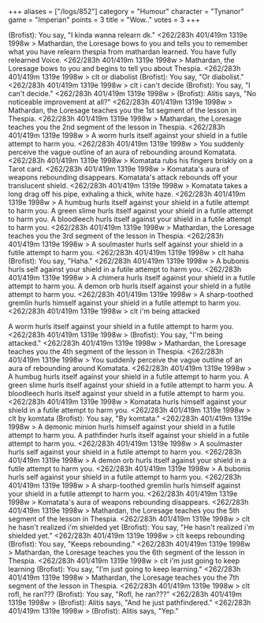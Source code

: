 +++
aliases = ["/logs/852"]
category = "Humour"
character = "Tynanor"
game = "Imperian"
points = 3
title = "Wow.."
votes = 3
+++

(Brofist): You say, "I kinda wanna relearn dk."
<262/283h 401/419m 1319e 1998w <eb> <bd>> 
Mathardan, the Loresage bows to you and tells you to remember what you have 
relearn thespia from mathardan
learned.
You have fully relearned Voice.
<262/283h 401/419m 1319e 1998w <eb> <bd>> 
Mathardan, the Loresage bows to you and begins to tell you about Thespia.
<262/283h 401/419m 1319e 1998w <eb> <bd>> clt or diabolist
(Brofist): You say, "Or diabolist."
<262/283h 401/419m 1319e 1998w <eb> <bd>> clt i can't decide
(Brofist): You say, "I can't decide."
<262/283h 401/419m 1319e 1998w <eb> <bd>> 
(Brofist): Alitis says, "No noticeable improvement at all?"
<262/283h 401/419m 1319e 1998w <eb> <bd>> 
Mathardan, the Loresage teaches you the 1st segment of the lesson in Thespia.
<262/283h 401/419m 1319e 1998w <eb> <bd>> 
Mathardan, the Loresage teaches you the 2nd segment of the lesson in Thespia.
<262/283h 401/419m 1319e 1998w <eb> <bd>> 
A worm hurls itself against your shield in a futile attempt to harm you.
<262/283h 401/419m 1319e 1998w <eb> <bd>> 
You suddenly perceive the vague outline of an aura of rebounding around 
Komatata.
<262/283h 401/419m 1319e 1998w <eb> <bd>> 
Komatata rubs his fingers briskly on a Tarot card.
<262/283h 401/419m 1319e 1998w <eb> <bd>> 
Komatata's aura of weapons rebounding disappears.
Komatata's attack rebounds off your translucent shield.
<262/283h 401/419m 1319e 1998w <eb> <bd>> 
Komatata takes a long drag off his pipe, exhaling a thick, white haze.
<262/283h 401/419m 1319e 1998w <eb> <bd>> 
A humbug hurls itself against your shield in a futile attempt to harm you.
A green slime hurls itself against your shield in a futile attempt to harm you.
A bloodleech hurls itself against your shield in a futile attempt to harm you.
<262/283h 401/419m 1319e 1998w <eb> <bd>> 
Mathardan, the Loresage teaches you the 3rd segment of the lesson in Thespia.
<262/283h 401/419m 1319e 1998w <eb> <bd>> 
A soulmaster hurls self against your shield in a futile attempt to harm you.
<262/283h 401/419m 1319e 1998w <eb> <bd>> clt haha
(Brofist): You say, "Haha."
<262/283h 401/419m 1319e 1998w <eb> <bd>> 
A bubonis hurls self against your shield in a futile attempt to harm you.
<262/283h 401/419m 1319e 1998w <eb> <bd>> 
A chimera hurls itself against your shield in a futile attempt to harm you.
A demon orb hurls itself against your shield in a futile attempt to harm you.
<262/283h 401/419m 1319e 1998w <eb> <bd>> 
A sharp-toothed gremlin hurls himself against your shield in a futile attempt 
to harm you.
<262/283h 401/419m 1319e 1998w <eb> <bd>> clt i'm being attacked

A worm hurls itself against your shield in a futile attempt to harm you.
<262/283h 401/419m 1319e 1998w <eb> <bd>> 
(Brofist): You say, "I'm being attacked."
<262/283h 401/419m 1319e 1998w <eb> <bd>> 
Mathardan, the Loresage teaches you the 4th segment of the lesson in Thespia.
<262/283h 401/419m 1319e 1998w <eb> <bd>> 
You suddenly perceive the vague outline of an aura of rebounding around 
Komatata.
<262/283h 401/419m 1319e 1998w <eb> <bd>> 
A humbug hurls itself against your shield in a futile attempt to harm you.
A green slime hurls itself against your shield in a futile attempt to harm you.
A bloodleech hurls itself against your shield in a futile attempt to harm you.
<262/283h 401/419m 1319e 1998w <eb> <bd>> 
Komatata hurls himself against your shield in a futile attempt to harm you.
<262/283h 401/419m 1319e 1998w <eb> <bd>> clt by komtata
(Brofist): You say, "By komtata."
<262/283h 401/419m 1319e 1998w <eb> <bd>> 
A demonic minion hurls himself against your shield in a futile attempt to harm 
you.
A pathfinder hurls itself against your shield in a futile attempt to harm you.
<262/283h 401/419m 1319e 1998w <eb> <bd>> 
A soulmaster hurls self against your shield in a futile attempt to harm you.
<262/283h 401/419m 1319e 1998w <eb> <bd>> 
A demon orb hurls itself against your shield in a futile attempt to harm you.
<262/283h 401/419m 1319e 1998w <eb> <bd>> 
A bubonis hurls self against your shield in a futile attempt to harm you.
<262/283h 401/419m 1319e 1998w <eb> <bd>> 
A sharp-toothed gremlin hurls himself against your shield in a futile attempt 
to harm you.
<262/283h 401/419m 1319e 1998w <eb> <bd>> 
Komatata's aura of weapons rebounding disappears.
<262/283h 401/419m 1319e 1998w <eb> <bd>> 
Mathardan, the Loresage teaches you the 5th segment of the lesson in Thespia.
<262/283h 401/419m 1319e 1998w <eb> <bd>> clt he hasn't realized i'm shielded yet
(Brofist): You say, "He hasn't realized i'm shielded yet."
<262/283h 401/419m 1319e 1998w <eb> <bd>> clt keeps rebounding
(Brofist): You say, "Keeps rebounding."
<262/283h 401/419m 1319e 1998w <eb> <bd>> 
Mathardan, the Loresage teaches you the 6th segment of the lesson in Thespia.
<262/283h 401/419m 1319e 1998w <eb> <bd>> clt i'm just going to keep learning
(Brofist): You say, "I'm just going to keep learning."
<262/283h 401/419m 1319e 1998w <eb> <bd>> 
Mathardan, the Loresage teaches you the 7th segment of the lesson in Thespia.
<262/283h 401/419m 1319e 1998w <eb> <bd>> clt rofl, he ran???
(Brofist): You say, "Rofl, he ran???"
<262/283h 401/419m 1319e 1998w <eb> <bd>> 
(Brofist): Alitis says, "And he just pathfindered."
<262/283h 401/419m 1319e 1998w <eb> <bd>> 
(Brofist): Alitis says, "Yep."